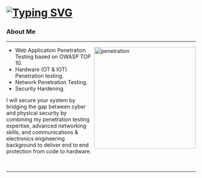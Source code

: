 <h1 ><a align="center" href="https://git.io/typing-svg"><img src="https://readme-typing-svg.demolab.com?font=Fira+Code&weight=500&pause=500&color=F77927&width=435&lines=Kirolos+Tamer;Hack+%26+secure+before+hacked." alt="Typing SVG" /></a>
</h1>

### About Me

---
<img align="right" alt="penetration" width="270" src="https://media3.giphy.com/media/v1.Y2lkPTc5MGI3NjExaTlkcmdhbzhzbXhrNXR4N3l0bTloc3AzOHA1OTEzYzBkOTZpbjh3biZlcD12MV9pbnRlcm5hbF9naWZfYnlfaWQmY3Q9Zw/l0IyeheChYxx2byDu/giphy.gif">


- Web Application Penetration Testing based on OWASP TOP 10.
- Hardware (OT & IOT) Penetration testing.  
- Network Penetration Testing.
- Security Hardening.  

I will secure your system by bridging the gap between cyber and physical security by combining my penetration testing expertise, advanced networking skills, and communications & electronics engineering background to deliver end to end protection from code to hardware.

<br>

---
<!--
**Kirolos-Tamer/Kirolos-Tamer** is a ✨ _special_ ✨ repository because its `README.md` (this file) appears on your GitHub profile.

Here are some ideas to get you started:

- 🔭 I’m currently working on ...
- 🌱 I’m currently learning ...
- 👯 I’m looking to collaborate on ...
- 🤔 I’m looking for help with ...
- 💬 Ask me about ...
- 📫 How to reach me: ...
- 😄 Pronouns: ...
- ⚡ Fun fact: ...
-->
